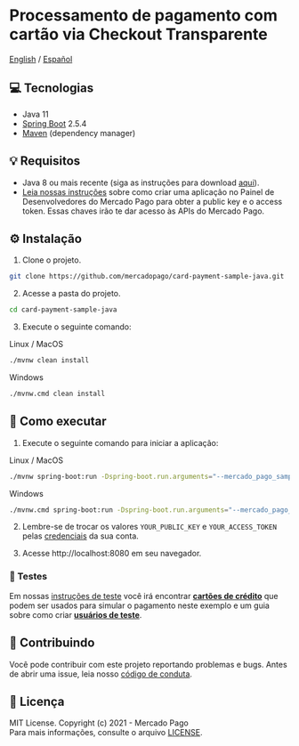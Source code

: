 # Processamento de pagamento com cartão via Checkout Transparente
[English](README.md) / [Español](README.es.md)

## :computer: Tecnologias
- Java 11
- [Spring Boot](https://spring.io/projects/spring-boot) 2.5.4
- [Maven](https://maven.apache.org/) (dependency manager)

## 💡 Requisitos
- Java 8 ou mais recente (siga as instruções para download [aqui](https://java.com/en/download/help/download_options.html)).
- [Leia nossas instruções](https://www.mercadopago.com/developers/pt/guides/overview#bookmark_el_desarrollo_con_c%C3%B3digo) sobre como criar uma aplicação no Painel de Desenvolvedores do Mercado Pago para obter a public key e o access token. Essas chaves irão te dar acesso às APIs do Mercado Pago.

## :gear: Instalação
1. Clone o projeto.
```bash
git clone https://github.com/mercadopago/card-payment-sample-java.git
```

2. Acesse a pasta do projeto.
```bash
cd card-payment-sample-java
```

3. Execute o seguinte comando:

Linux / MacOS
```bash
./mvnw clean install
```

Windows
```bash
./mvnw.cmd clean install
```

## 🌟 Como executar
1. Execute o seguinte comando para iniciar a aplicação:

Linux / MacOS
```bash
./mvnw spring-boot:run -Dspring-boot.run.arguments="--mercado_pago_sample_public_key=YOUR_PUBLIC_KEY --mercado_pago_sample_access_token=YOUR_ACCESS_TOKEN"
``` 

Windows
```bash
./mvnw.cmd spring-boot:run -Dspring-boot.run.arguments="--mercado_pago_sample_public_key=YOUR_PUBLIC_KEY --mercado_pago_sample_access_token=YOUR_ACCESS_TOKEN"
``` 

2. Lembre-se de trocar os valores `YOUR_PUBLIC_KEY` e `YOUR_ACCESS_TOKEN` pelas [credenciais](https://www.mercadopago.com/developers/panel) da sua conta.

3. Acesse http://localhost:8080 em seu navegador.

### :test_tube: Testes
Em nossas [instruções de teste](https://www.mercadopago.com/developers/pt/guides/online-payments/checkout-api/testing) você irá encontrar **[cartões de crédito](https://www.mercadopago.com/developers/pt/guides/online-payments/checkout-api/testing#bookmark_cart%C3%B5es_de_teste)** que podem ser usados para simular o pagamento neste exemplo e um guia sobre como criar **[usuários de teste](https://www.mercadopago.com/developers/pt/guides/online-payments/checkout-api/testing#bookmark_como_criar_usu%C3%A1rios)**.

## :handshake: Contribuindo
Você pode contribuir com este projeto reportando problemas e bugs. Antes de abrir uma issue, leia nosso [código de conduta](CODE_OF_CONDUCT.md).

## :bookmark: Licença
MIT License. Copyright (c) 2021 - Mercado Pago <br/>
Para mais informações, consulte o arquivo [LICENSE](LICENSE).